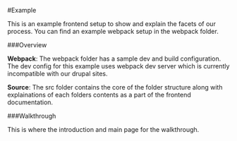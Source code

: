 #Example

This is an example frontend setup to show and explain the facets of our process. You can find
an example webpack setup in the webpack folder.

###Overview

**Webpack**: The webpack folder has a sample dev and build configuration. The dev config for this
example uses webpack dev server which is currently incompatible with our drupal sites.

**Source**: The src folder contains the core of the folder structure along with explainations of
each folders contents as a part of the frontend documentation.

###Walkthrough

This is where the introduction and main page for the walkthrough.
